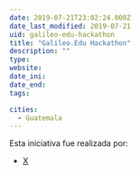 ```yaml
---
date: 2019-07-21T23:02:24.000Z
date_last_modified: 2019-07-21
uid: galileo-edu-hackathon
title: "Galileo.Edu Hackathon"
description: ""
type: 
website: 
date_ini: 
date_end: 
tags:

cities: 
  - Guatemala
---
```


Esta iniciativa fue realizada por:

- [X](/i/municipalidad-de-guatemala.html)

